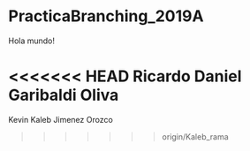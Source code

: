 # PracticaBranching_2019A
Hola mundo! 

<<<<<<< HEAD
Ricardo Daniel Garibaldi Oliva
=======
Kevin Kaleb Jimenez Orozco
>>>>>>> origin/Kaleb_rama
